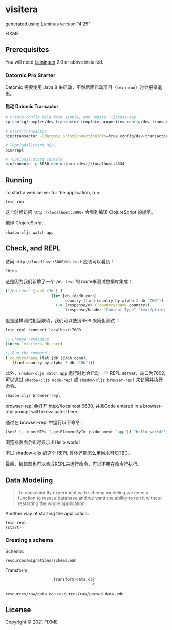 # visitera

generated using Luminus version "4.25"

FIXME

## Prerequisites

You will need [Leiningen][1] 2.0 or above installed.

[1]: https://github.com/technomancy/leiningen

### Datomic Pro Starter

Datomic 需要使用 Java 8 来启动，不然后面启动项目（`lein run`）时会报错退出。

#### 启动 Datomic Transactor

```sh
# Create config file from sample, and update `license-key`
cp config/samples/dev-transactor-template.properties config/dev-transactor-template.properties

# Start transactor
bin/transactor -Ddatomic.printConnectionInfo=true config/dev-transactor-template.properties

# (Optional)Start REPL
bin/repl

# (Optional)Start console
bin/console -p 8080 dev datomic:dev://localhost:4334
```

## Running

To start a web server for the application, run:

    lein run 

这个时候访问 `http://localhost:3000/` 会看到编译 ClojureScript 的提示。

编译 ClojureScript:

``` sh
shadow-cljs watch app
```

## Check, and REPL

访问 `http://localhost:3000/db-test` 应该可以看到：

`China`

这是因为我们新增了一个 `/db-test` 的 route来测试数据库集成：

``` clojure
["/db-test" {:get (fn [_]
                    (let [db (d/db conn)
                          country (find-country-by-alpha-3 db "CHN")]
                      (-> (response/ok (:country/name country))
                          (response/header "Content-Type" "text/plain; charset=utf-8"))))}]
```

但是这样测试相当繁琐，我们可以使用REPL来简化测试：

    lein repl :connect localhost:7000

``` clojure
;; Change namespace
(in-ns 'visitera.db.core)

;; Run the command
(:country/name (let [db (d/db conn)]
   (find-country-by-alpha-3 db "CHN")))
```

此外，`shadow-cljs watch app` 运行时也会启动一个 REPL server，端口为7002,可以通过 `shadow-cljs node-repl` 或 `shadow-cljs browser-repl` 来访问并执行命令。

    shadow-cljs browser-repl

browser-repl 会打开 http://localhost:9630, 并且Code entered in a browser-repl prompt will be evaluated here.

通过在 browser-repl 中运行以下命令：

``` clojure
(set! (.-innerHTML (.getElementById js/document "app")) "Hello world!")
```

浏览器页面会即时显示出Hello world!

不过 shadow-cljs 的这个 REPL 具体还能怎么用尚未可知TBD。

最后，编辑器也可以集成REPL来运行命令，可以不用在命令行执行。

## Data Modeling

> To conveniently experiment with schema modeling we need a function to reset a database and we want the ability to run it without restarting the whole application.

Another way of starting the application:

    lein repl
    (start)

### Creating a schema

Schema:

`resources/migrations/schema.edn`

Transform:

                         transform-data.clj
                         ----------------->
`resources/raw/data.edn`                    `resources/raw/parsed-data.edn`

## License

Copyright © 2021 FIXME
